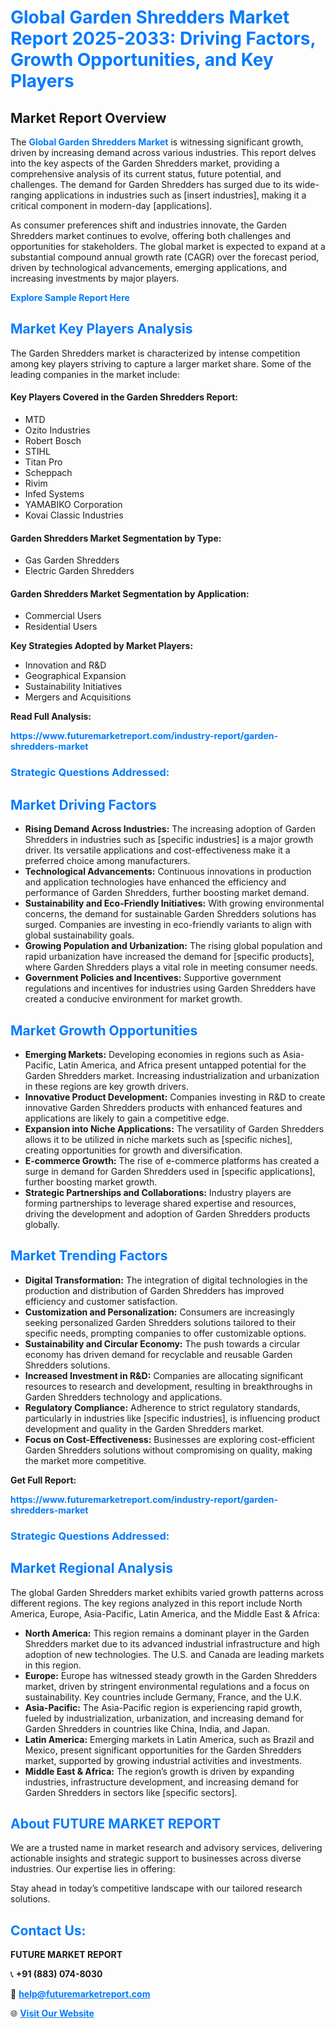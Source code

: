 <h1 style="color: #007BFF;">Global Garden Shredders Market Report 2025-2033: Driving Factors, Growth Opportunities, and Key Players</h1>

<section id="overview">
<h2>Market Report Overview</h2>
<p>The <a href="https://www.futuremarketreport.com/industry-report/garden-shredders-market" style="color: #007BFF; text-decoration: none;"><strong>Global Garden Shredders Market</strong></a> is witnessing significant growth, driven by increasing demand across various industries. This report delves into the key aspects of the Garden Shredders market, providing a comprehensive analysis of its current status, future potential, and challenges. The demand for Garden Shredders has surged due to its wide-ranging applications in industries such as [insert industries], making it a critical component in modern-day [applications].</p>
<p>As consumer preferences shift and industries innovate, the Garden Shredders market continues to evolve, offering both challenges and opportunities for stakeholders. The global market is expected to expand at a substantial compound annual growth rate (CAGR) over the forecast period, driven by technological advancements, emerging applications, and increasing investments by major players.</p>
</section>

<section id="overview">
<p><a href="https://www.futuremarketreport.com/request-sample/reportId=51644" style="color: #007BFF; text-decoration: none;"><strong>Explore Sample Report Here</strong></a></p>
</section>

<section id="key-players">
<h2 style="color: #007BFF;">Market Key Players Analysis</h2>
<p>The Garden Shredders market is characterized by intense competition among key players striving to capture a larger market share. Some of the leading companies in the market include:</p>
<h4>Key Players Covered in the Garden Shredders Report:</h4>
<ul><li>MTD</li><li>Ozito Industries</li><li>Robert Bosch</li><li>STIHL</li><li>Titan Pro</li><li>Scheppach</li><li>Rivim</li><li>Infed Systems</li><li>YAMABIKO Corporation</li><li>Kovai Classic Industries</li></ul>
<h4>Garden Shredders Market Segmentation by Type:</h4>
<ul><li>Gas Garden Shredders</li><li>Electric Garden Shredders</li></ul>

<h4>Garden Shredders Market Segmentation by Application:</h4>
<ul><li>Commercial Users</li><li>Residential Users</li></ul>
<p><strong>Key Strategies Adopted by Market Players:</strong></p>
<ul>
<li>Innovation and R&D</li>
<li>Geographical Expansion</li>
<li>Sustainability Initiatives</li>
<li>Mergers and Acquisitions</li>
</ul>
</section>

<section>
<p><strong>Read Full Analysis: </strong></p><a href="https://www.futuremarketreport.com/industry-report/garden-shredders-market" style="color: #007BFF; text-decoration: none;"><strong>https://www.futuremarketreport.com/industry-report/garden-shredders-market</strong></a>
<h3 style="color: #007BFF;">Strategic Questions Addressed:</h3>
</section>

<section id="driving-factors">
<h2 style="color: #007BFF;">Market Driving Factors</h2>
<ul>
<li><strong>Rising Demand Across Industries:</strong> The increasing adoption of Garden Shredders in industries such as [specific industries] is a major growth driver. Its versatile applications and cost-effectiveness make it a preferred choice among manufacturers.</li>
<li><strong>Technological Advancements:</strong> Continuous innovations in production and application technologies have enhanced the efficiency and performance of Garden Shredders, further boosting market demand.</li>
<li><strong>Sustainability and Eco-Friendly Initiatives:</strong> With growing environmental concerns, the demand for sustainable Garden Shredders solutions has surged. Companies are investing in eco-friendly variants to align with global sustainability goals.</li>
<li><strong>Growing Population and Urbanization:</strong> The rising global population and rapid urbanization have increased the demand for [specific products], where Garden Shredders plays a vital role in meeting consumer needs.</li>
<li><strong>Government Policies and Incentives:</strong> Supportive government regulations and incentives for industries using Garden Shredders have created a conducive environment for market growth.</li>
</ul>
</section>

<section id="growth-opportunities">
<h2 style="color: #007BFF;">Market Growth Opportunities</h2>
<ul>
<li><strong>Emerging Markets:</strong> Developing economies in regions such as Asia-Pacific, Latin America, and Africa present untapped potential for the Garden Shredders market. Increasing industrialization and urbanization in these regions are key growth drivers.</li>
<li><strong>Innovative Product Development:</strong> Companies investing in R&D to create innovative Garden Shredders products with enhanced features and applications are likely to gain a competitive edge.</li>
<li><strong>Expansion into Niche Applications:</strong> The versatility of Garden Shredders allows it to be utilized in niche markets such as [specific niches], creating opportunities for growth and diversification.</li>
<li><strong>E-commerce Growth:</strong> The rise of e-commerce platforms has created a surge in demand for Garden Shredders used in [specific applications], further boosting market growth.</li>
<li><strong>Strategic Partnerships and Collaborations:</strong> Industry players are forming partnerships to leverage shared expertise and resources, driving the development and adoption of Garden Shredders products globally.</li>
</ul>
</section>

<section id="trending-factors">
<h2 style="color: #007BFF;">Market Trending Factors</h2>
<ul>
<li><strong>Digital Transformation:</strong> The integration of digital technologies in the production and distribution of Garden Shredders has improved efficiency and customer satisfaction.</li>
<li><strong>Customization and Personalization:</strong> Consumers are increasingly seeking personalized Garden Shredders solutions tailored to their specific needs, prompting companies to offer customizable options.</li>
<li><strong>Sustainability and Circular Economy:</strong> The push towards a circular economy has driven demand for recyclable and reusable Garden Shredders solutions.</li>
<li><strong>Increased Investment in R&D:</strong> Companies are allocating significant resources to research and development, resulting in breakthroughs in Garden Shredders technology and applications.</li>
<li><strong>Regulatory Compliance:</strong> Adherence to strict regulatory standards, particularly in industries like [specific industries], is influencing product development and quality in the Garden Shredders market.</li>
<li><strong>Focus on Cost-Effectiveness:</strong> Businesses are exploring cost-efficient Garden Shredders solutions without compromising on quality, making the market more competitive.</li>
</ul>
</section>

<section>
<p><strong>Get Full Report: </strong></p><a href="https://www.futuremarketreport.com/industry-report/garden-shredders-market" style="color: #007BFF; text-decoration: none;"><strong>https://www.futuremarketreport.com/industry-report/garden-shredders-market</strong></a>
<h3 style="color: #007BFF;">Strategic Questions Addressed:</h3>
</section>


<section id="regional-analysis">
<h2 style="color: #007BFF;">Market Regional Analysis</h2>
<p>The global Garden Shredders market exhibits varied growth patterns across different regions. The key regions analyzed in this report include North America, Europe, Asia-Pacific, Latin America, and the Middle East & Africa:</p>
<ul>
<li><strong>North America:</strong> This region remains a dominant player in the Garden Shredders market due to its advanced industrial infrastructure and high adoption of new technologies. The U.S. and Canada are leading markets in this region.</li>
<li><strong>Europe:</strong> Europe has witnessed steady growth in the Garden Shredders market, driven by stringent environmental regulations and a focus on sustainability. Key countries include Germany, France, and the U.K.</li>
<li><strong>Asia-Pacific:</strong> The Asia-Pacific region is experiencing rapid growth, fueled by industrialization, urbanization, and increasing demand for Garden Shredders in countries like China, India, and Japan.</li>
<li><strong>Latin America:</strong> Emerging markets in Latin America, such as Brazil and Mexico, present significant opportunities for the Garden Shredders market, supported by growing industrial activities and investments.</li>
<li><strong>Middle East & Africa:</strong> The region’s growth is driven by expanding industries, infrastructure development, and increasing demand for Garden Shredders in sectors like [specific sectors].</li>
</ul>
</section>

<footer>
<h2 style="color: #007BFF;">About FUTURE MARKET REPORT</h2>
<p>We are a trusted name in market research and advisory services, delivering actionable insights and strategic support to businesses across diverse industries. Our expertise lies in offering:</p>

<p>Stay ahead in today’s competitive landscape with our tailored research solutions.</p>

<h2 style="color: #007BFF;">Contact Us:</h2>
<p><strong>FUTURE MARKET REPORT</strong></p>
<p>📞 <strong>+91 (883) 074-8030</strong></p>
<p>📧 <strong><a href="mailto:help@futuremarketreport.com" style="color: #007BFF;">help@futuremarketreport.com</a></strong></p>
<p>🌐 <strong><a href="https://www.futuremarketreport.com/" style="color: #007BFF;">Visit Our Website</a></strong></p>
</footer>